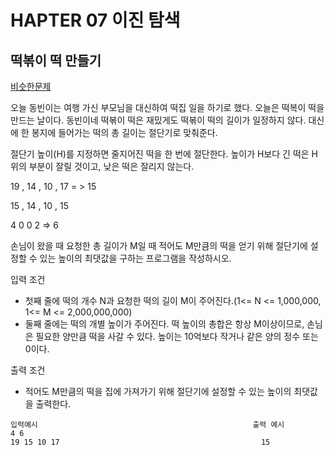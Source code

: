 # HAPTER 07 이진 탐색
## 떡볶이 떡 만들기

[비슷한문제](https://www.acmicpc.net/problem/2805)

오늘 동빈이는 여행 가신 부모님을 대신하여 떡집 일을 하기로 했다. 오늘은 떡복이 떡을 만드는 날이다. 동빈이네 떡볶이 떡은 재밌게도 떡볶이 떡의 길이가 일정하지 않다.
대신에 한 봉지에 들어가는 떡의 총 길이는 절단기로 맞춰준다.

절단기 높이(H)를 지정하면 줄지어진 떡을 한 번에 절단한다. 높이가 H보다 긴 떡은 H 위의 부분이 잘릴 것이고, 낮은 떡은 잘리지 않는다.

19 , 14 , 10 , 17 = > 15

15 , 14 , 10 , 15

4   0     0    2   => 6


손님이 왔을 때 요청한 총 길이가 M일 때 적어도 M만큼의 떡을 얻기 위해 절단기에 설정할 수 있는 높이의 최댓값을 구하는 프로그램을 작성하시오.

입력 조건
  - 첫째 줄에 떡의 개수 N과 요청한 떡의 길이 M이 주어진다.(1<= N <= 1,000,000, 1<= M <= 2,000,000,000)
  - 둘째 줄에는 떡의 개별 높이가 주어진다. 떡 높이의 총합은 항상 M이상이므로, 손님은 필요한 양만큼 떡을 사갈 수 있다. 높이는 10억보다 작거나 같은 양의 정수 또는 0이다.

출력 조건
  - 적어도 M만큼의 떡을 집에 가져가기 위해 절단기에 설정할 수 있는 높이의 최댓값을 출력한다.
  
```
입력예시                                                출력 예시
4 6
19 15 10 17                                             15
```
